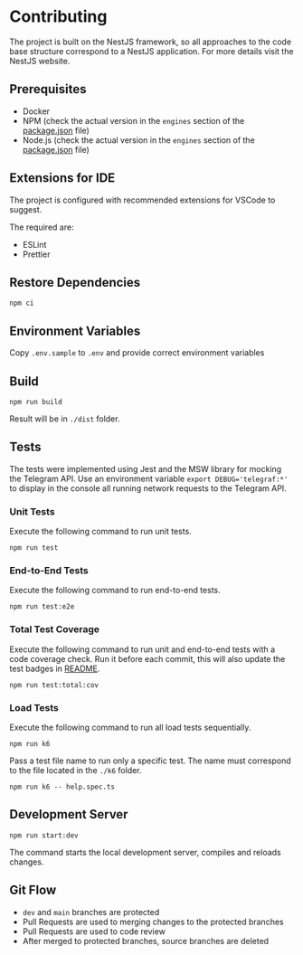 # Contributing

The project is built on the NestJS framework, so all approaches to the code base structure correspond to a NestJS application. For more details visit the NestJS website.

## Prerequisites

- Docker
- NPM (check the actual version in the `engines` section of the [package.json](./package.json) file)
- Node.js (check the actual version in the `engines` section of the [package.json](./package.json) file)

## Extensions for IDE

The project is configured with recommended extensions for VSCode to suggest.

The required are:

- ESLint
- Prettier

## Restore Dependencies

```text
npm ci
```

## Environment Variables

Copy `.env.sample` to `.env` and provide correct environment variables

## Build

```text
npm run build
```

Result will be in `./dist` folder.

## Tests

The tests were implemented using Jest and the MSW library for mocking the Telegram API. Use an environment variable
`export DEBUG='telegraf:*'` to display in the console all running network requests to the Telegram API.

### Unit Tests

Execute the following command to run unit tests.

```text
npm run test
```

### End-to-End Tests

Execute the following command to run end-to-end tests.

```text
npm run test:e2e
```

### Total Test Coverage

Execute the following command to run unit and end-to-end tests with a code coverage check. Run it before each commit, this will also update the test badges in [README](./README.md#Test-Coverage).

```text
npm run test:total:cov
```

### Load Tests

Execute the following command to run all load tests sequentially.

```text
npm run k6
```

Pass a test file name to run only a specific test. The name must correspond to the file located in the `./k6` folder.

```text
npm run k6 -- help.spec.ts
```

## Development Server

```text
npm run start:dev
```

The command starts the local development server, compiles and reloads changes.

## Git Flow

- `dev` and `main` branches are protected
- Pull Requests are used to merging changes to the protected branches
- Pull Requests are used to code review
- After merged to protected branches, source branches are deleted
